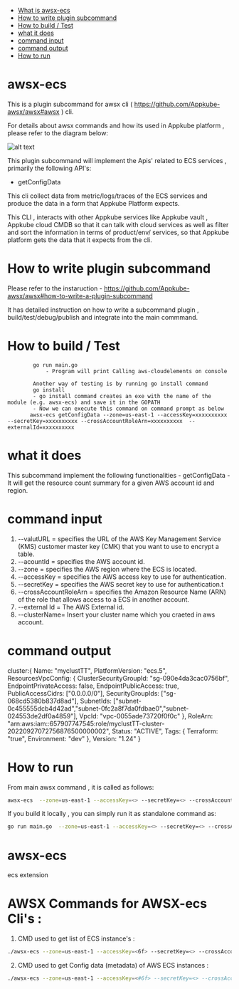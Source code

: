 - [What is awsx-ecs](#awsx-ecs)
- [How to write plugin subcommand](#how-to-write-plugin-subcommand)
- [How to build / Test](#how-to-build--test)
- [what it does ](#what-it-does)
- [command input](#command-input)
- [command output](#command-output)
- [How to run ](#how-to-run)

# awsx-ecs

This is a plugin subcommand for awsx cli ( https://github.com/Appkube-awsx/awsx#awsx ) cli.

For details about awsx commands and how its used in Appkube platform , please refer to the diagram below:

![alt text](https://raw.githubusercontent.com/AppkubeCloud/appkube-architectures/main/LayeredArchitecture-phase2.svg)

This plugin subcommand will implement the Apis' related to ECS services , primarily the following API's:

- getConfigData

This cli collect data from metric/logs/traces of the ECS services and produce the data in a form that Appkube Platform expects.

This CLI , interacts with other Appkube services like Appkube vault , Appkube cloud CMDB so that it can talk with cloud services as
well as filter and sort the information in terms of product/env/ services, so that Appkube platform gets the data that it expects from the cli.

# How to write plugin subcommand

Please refer to the instaruction -
https://github.com/Appkube-awsx/awsx#how-to-write-a-plugin-subcommand

It has detailed instruction on how to write a subcommand plugin , build/test/debug/publish and integrate into the main commmand.

# How to build / Test

            go run main.go
                - Program will print Calling aws-cloudelements on console

            Another way of testing is by running go install command
            go install
            - go install command creates an exe with the name of the module (e.g. awsx-ecs) and save it in the GOPATH
            - Now we can execute this command on command prompt as below
           awsx-ecs getConfigData --zone=us-east-1 --accessKey=xxxxxxxxxx --secretKey=xxxxxxxxxx --crossAccountRoleArn=xxxxxxxxxx  --externalId=xxxxxxxxxx

# what it does

This subcommand implement the following functionalities -
getConfigData - It will get the resource count summary for a given AWS account id and region.

# command input

1. --valutURL = specifies the URL of the AWS Key Management Service (KMS) customer master key (CMK) that you want to use to encrypt a table.
2. --acountId = specifies the AWS account id.
3. --zone = specifies the AWS region where the ECS is located.
4. --accessKey = specifies the AWS access key to use for authentication.
5. --secretKey = specifies the AWS secret key to use for authentication.t
6. --crossAccountRoleArn = specifies the Amazon Resource Name (ARN) of the role that allows access to a ECS in another account.
7. --external Id = The AWS External id.
8. --clusterName= Insert your cluster name which you craeted in aws account.

# command output

cluster:{
Name: "myclustTT",
PlatformVersion: "ecs.5",
ResourcesVpcConfig: {
ClusterSecurityGroupId: "sg-090e4da3cac0756bf",
EndpointPrivateAccess: false,
EndpointPublicAccess: true,
PublicAccessCidrs: ["0.0.0.0/0"],
SecurityGroupIds: ["sg-068cd5380b837d8ad"],
SubnetIds: ["subnet-0c455555dcb4d42ad","subnet-0fc2a8f7da0fdbae0","subnet-024553de2df0a4859"],
VpcId: "vpc-0055ade73720f0f0c"
},
RoleArn: "arn:aws:iam::657907747545:role/myclustTT-cluster-20220927072756876500000002",
Status: "ACTIVE",
Tags: {
Terraform: "true",
Environment: "dev"
},
Version: "1.24"
}

# How to run

From main awsx command , it is called as follows:

```bash
awsx-ecs  --zone=us-east-1 --accessKey=<> --secretKey=<> --crossAccountRoleArn=<>  --externalId=<>
```

If you build it locally , you can simply run it as standalone command as:

```bash
go run main.go  --zone=us-east-1 --accessKey=<> --secretKey=<> --crossAccountRoleArn=<> --externalId=<>
```

# awsx-ecs

ecs extension

# AWSX Commands for AWSX-ecs Cli's :

1. CMD used to get list of ECS instance's :

```bash
./awsx-ecs --zone=us-east-1 --accessKey=<6f> --secretKey=<> --crossAccountRoleArn=<> --externalId=<>
```

2. CMD used to get Config data (metadata) of AWS ECS instances :

```bash
./awsx-ecs --zone=us-east-1 --accessKey=<#6f> --secretKey=<> --crossAccountRoleArn=<> --externalId=<> getConfigData --clusterName=<>
```
